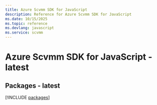```yaml
---
title: Azure Scvmm SDK for JavaScript
description: Reference for Azure Scvmm SDK for JavaScript
ms.date: 10/15/2025
ms.topic: reference
ms.devlang: javascript
ms.service: scvmm
---
```

# Azure Scvmm SDK for JavaScript - latest
## Packages - latest
[!INCLUDE [packages](scvmm-index.md)]
